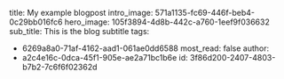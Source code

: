 title: My example blogpost
intro_image: 571a1135-fc69-446f-beb4-0c29bb016fc6
hero_image: 105f3894-4d8b-442c-a760-1eef9f036632
sub_title: This is the blog subtitle
tags:
  - 6269a8a0-71af-4162-aad1-061ae0dd6588
most_read: false
author:
  - a2c4e16c-0dca-45f1-905e-ae2a71bc1b6e
id: 3f86d200-2407-4803-b7b2-7c6f6f02362d
